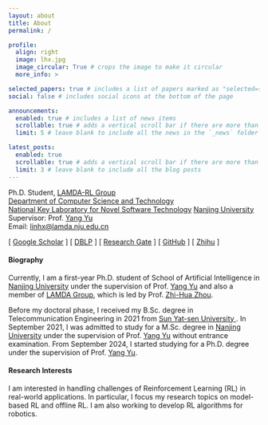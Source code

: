 ```yaml
---
layout: about
title: About
permalink: /

profile:
  align: right
  image: lhx.jpg
  image_circular: True # crops the image to make it circular
  more_info: >

selected_papers: true # includes a list of papers marked as "selected={true}"
social: false # includes social icons at the bottom of the page

announcements:
  enabled: true # includes a list of news items
  scrollable: true # adds a vertical scroll bar if there are more than 3 news items
  limit: 5 # leave blank to include all the news in the `_news` folder

latest_posts:
  enabled: true
  scrollable: true # adds a vertical scroll bar if there are more than 3 new posts items
  limit: 3 # leave blank to include all the blog posts
---
```


Ph.D. Student, <a href="https://lamda-rl.nju.edu.cn/">LAMDA-RL Group</a><br>
  <a href="https://www.nju.edu.cn/EN/7f/6b/c7136a163691/page.htm">Department of Computer Science and Technology</a> <br />
  <a href="http://keysoftlab.nju.edu.cn/">National Key Laboratory for Novel Software Technology</a> 
  <a href="http://www.nju.edu.cn/">Nanjing University</a><br />
Supervisor: Prof. <a href="http://lamda.nju.edu.cn/yuy/">Yang Yu</a> <br/>
Email: linhx@lamda.nju.edu.cn <br/>

[ [Google Scholar](https://scholar.google.com/citations?user=At1Sd0IAAAAJ&hl=en&oi=ao) ] [ [DBLP](https://dblp.org/pid/329/5771.html) ] [ [Research Gate](https://www.researchgate.net/profile/Haoxin-Lin-3) ] [ [GitHub](https://github.com/HxLyn3) ] [ [Zhihu](https://www.zhihu.com/people/lin-50-56-8) ]

#### Biography
<p> Currently, I am a first-year Ph.D. student of School of Artificial Intelligence in <a href="https://www.nju.edu.cn/EN/main.htm">Nanjing University</a> under the supervision of Prof. <a href="http://www.lamda.nju.edu.cn/yuy/">Yang Yu</a> and also a member of <a href="https://www.lamda.nju.edu.cn/MainPage.ashx">LAMDA Group</a>, which is led by Prof. <a href="https://cs.nju.edu.cn/zhouzh/index.htm">Zhi-Hua Zhou</a>.  

Before my doctoral phase, I received my B.Sc. degree in Telecommunication Engineering in 2021 from <a href="https://www.sysu.edu.cn/sysuen/"> Sun Yat-sen University </a> . In September 2021, I was admitted to study for a M.Sc. degree in <a href="https://www.nju.edu.cn/EN/main.htm">Nanjing University</a>  under the supervision of Prof. <a href="http://www.lamda.nju.edu.cn/yuy/">Yang Yu</a> without entrance examination. From September 2024, I started studying for a Ph.D. degree under the supervision of Prof. <a href="http://www.lamda.nju.edu.cn/yuy/">Yang Yu</a>. </p>

#### Research Interests 
I am interested in handling challenges of Reinforcement Learning (RL) in real-world applications. In particular, I focus my research topics on model-based RL and offline RL. I am also working to develop RL algorithms for robotics.
